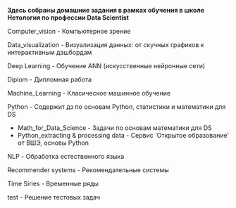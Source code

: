 **Здесь собраны домашние задания в рамках обучения в школе Нетология по профессии Data Scientist**

Computer_vision - Компьютерное зрение

Data_visualization - Визуализация данных: от скучных графиков к интерактивным дашбордам

Deep Learning - Обучение ANN (искусственные нейронные сети) 

Diplom - Дипломная работа

Machine_Learning - Класическое машинное обучение

Python - Содержит дз по основам Python, статистики и математики для DS
- Math_for_Data_Science - Задачи по основам математики для DS
- Python_extracting & processing data - Сервис 'Открытое образование' от ВШЭ, основы Python

NLP - Обработка естественного языка

Recommender systems - Рекомендательные системы

Time Siries - Временные ряды

test - Решение тестовых задач
